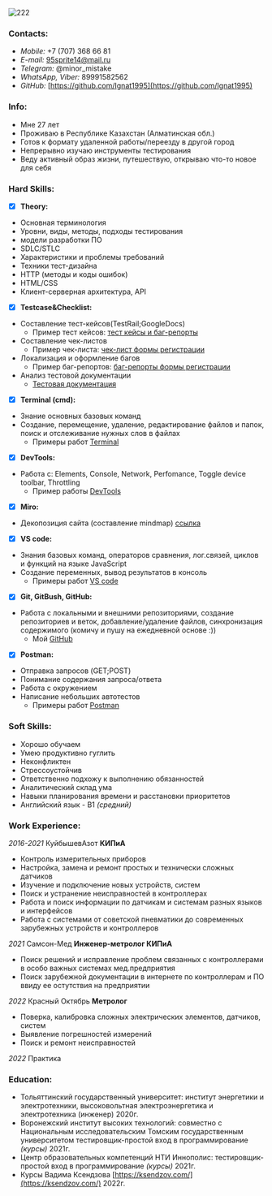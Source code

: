    ![222](https://user-images.githubusercontent.com/116075812/200736930-4f2e34e1-045f-49bf-b153-1a4d0103a82a.png)

### Contacts:                                      

- *Mobile:* +7 (707) 368 66 81                                                   
- *E-mail:* 95sprite14@mail.ru                                 
- *Telegram:* @minor_mistake
- *WhatsApp, Viber:* 89991582562
- *GitHub:* [https://github.com/Ignat1995](https://github.com/Ignat1995) 

### Info:
- Мне 27 лет
- Проживаю в Республике Казахстан (Алматинская обл.)
- Готов к формату удаленной работы/переезду в другой город
- Непрерывно изучаю инструменты тестирования
- Веду активный образ жизни, путешествую, открываю что-то новое для себя

### Hard Skills:
- [x] **Theory:**
- Основная терминология 
- Уровни, виды, методы, подходы тестирования
- модели разработки ПО
- SDLC/STLC
- Характеристики и проблемы требований
- Техники тест-дизайна
- HTTP (методы и коды ошибок)
- HTML/CSS
- Клиент-серверная архитектура, API 

- [x] **Testcase&Checklist:**
- Составление тест-кейсов(TestRail;GoogleDocs)
  - Пример тест кейсов: [тест кейсы и баг-репорты](https://docs.google.com/spreadsheets/d/1pREPjtdDtNXB-LLr9hpVTsbWP8frbFp_e21R-rZiIYc/edit#gid=0)
- Составление чек-листов
  - Пример чек-листа: [чек-лист формы регистрации](https://docs.google.com/spreadsheets/d/1mYV1ti2Fw7lQYTqO0oiKyAfg9qxLwm0aevDk0C9kxSo/edit#gid=0)
- Локализация и оформление багов
  - Пример баг-репортов: [баг-репорты формы регистрации](https://docs.google.com/spreadsheets/d/1mYV1ti2Fw7lQYTqO0oiKyAfg9qxLwm0aevDk0C9kxSo/edit#gid=753364274)
- Анализ тестовой документации
  - [Тестовая документация](https://docs.google.com/document/d/1jGF0tq0qTNDjJHcJM9VDKCMQIVS7e66vuE1ftSDAY3c/edit)
- [x] **Terminal (cmd):**
- Знание основных базовых команд
- Создание, перемещение, удаление, редактирование файлов и папок, поиск и отслеживание нужных слов в файлах
  - Примеры работ [Terminal](https://github.com/Ignat1995/Terminal)
- [x] **DevTools:**
- Работа с: Elements, Console, Network, Perfomance, Toggle device toolbar, Throttling
  - Пример работы [DevTools](https://disk.yandex.ru/i/j0wKj1PjWvB6iA)
- [x] **Miro:**
- Декопозиция сайта (составление mindmap) [ссылка](https://drive.google.com/file/d/117H3i5yWS2pNNsyYBocC0O7b2I8ZUCZn/view?usp=sharing)
- [x] **VS code:** 
- Знания базовых команд, операторов сравнения, лог.связей, циклов и функций на языке JavaScript
- Создание переменных, вывод результатов в консоль
  - Примеры работ [VS code](https://github.com/Ignat1995/JS-code)
- [x] **Git, GitBush, GitHub:**
- Работа с локальными и внешними репозиториями, создание репозиториев и веток, добавление/удаление файлов, синхронизация содержимого (комичу и пушу на ежедневной основе :))
  - Мой [GitHub](https://github.com/Ignat1995)
- [x] **Postman:**
- Отправка запросов (GET;POST)
- Понимание содержания запроса/ответа
- Работа с окружением
- Написание небольших автотестов 
  - Примеры работ [Postman](https://github.com/Ignat1995/Postman)

### Soft Skills:
- Хорошо обучаем
- Умею продуктивно гуглить
- Неконфликтен
- Стрессоустойчив
- Ответственно подхожу к выполнению обязанностей
- Аналитический склад ума
- Навыки планирования времени и расстановки приоритетов
- Английский язык - В1 *(средний)*

### Work Experience:
*2016-2021* КуйбышевАзот **КИПиА**
- Контроль измерительных приборов
- Настройка, замена и ремонт простых и технически сложных датчиков
- Изучение и подключение новых устройств, систем
- Поиск и устранение неисправностей в контроллерах
- Работа и поиск информации по датчикам и системам разных языков и интерфейсов 
- Работа с системами от советской пневматики до современных зарубежных устройств и контроллеров

*2021* Самсон-Мед **Инженер-метролог КИПиА**
- Поиск решений и исправление проблем связанных с контроллерами в особо важных системах мед.предприятия
- Поиск зарубежной документации в интернете по контроллерам и ПО ввиду ее остутствия на предприятии

*2022* Красный Октябрь **Метролог**
- Поверка, калибровка сложных электрических элементов, датчиков, систем 
- Выявление погрешностей измерений
- Поиск и ремонт неисправностей

*2022* Практика
### Education:
- Тольяттинский государственный университет:
институт энергетики и электротехники, высоковольтная электроэнергетика и электротехника
(инженер) 2020г.
- Воронежский институт высоких технологий:
совместно с Национальным исследовательским Томским государственным университетом тестировщик-простой вход в программирование *(курсы)* 2021г.
- Центр образовательных компетенций НТИ
Иннополис: тестировщик-простой вход в программирование *(курсы)* 2021г.
- Курсы Вадима Ксендзова [https://ksendzov.com/](https://ksendzov.com/) 2022г.








